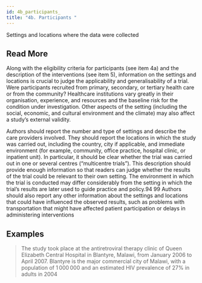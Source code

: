 ```yaml
---
id: 4b_participants_
title: "4b. Participants "
---
```

Settings and locations where the data were collected

## Read More

Along with the eligibility criteria for participants (see item 4a) and the description of the interventions (see item 5), information on the settings and locations is crucial to judge the applicability and generalisability of a trial. Were participants recruited from primary, secondary, or tertiary health care or from the community? Healthcare institutions vary greatly in their organisation, experience, and resources and the baseline risk for the condition under investigation. Other aspects of the setting (including the social, economic, and cultural environment and the climate) may also affect a study’s external validity.

Authors should report the number and type of settings and describe the care providers involved. They should report the locations in which the study was carried out, including the country, city if applicable, and immediate environment (for example, community, office practice, hospital clinic, or inpatient unit). In particular, it should be clear whether the trial was carried out in one or several centres (“multicentre trials”). This description should provide enough information so that readers can judge whether the results of the trial could be relevant to their own setting. The environment in which the trial is conducted may differ considerably from the setting in which the trial’s results are later used to guide practice and policy.94 99 Authors should also report any other information about the settings and locations that could have influenced the observed results, such as problems with transportation that might have affected patient participation or delays in administering interventions

## Examples

> The study took place at the antiretroviral therapy clinic of Queen Elizabeth Central Hospital in Blantyre, Malawi, from January 2006 to April 2007. Blantyre is the major commercial city of Malawi, with a population of 1 000 000 and an estimated HIV prevalence of 27% in adults in 2004
